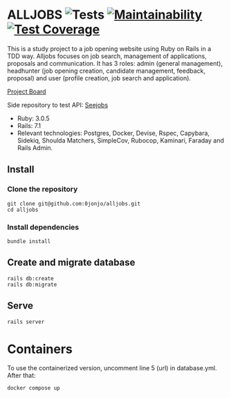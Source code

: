 # ALLJOBS ![Tests](https://github.com/0jonjo/alljobs/actions/workflows/ruby.yml/badge.svg) [![Maintainability](https://api.codeclimate.com/v1/badges/ab338714ffa9065409de/maintainability)](https://codeclimate.com/github/0jonjo/alljobs/maintainability) [![Test Coverage](https://api.codeclimate.com/v1/badges/ab338714ffa9065409de/test_coverage)](https://codeclimate.com/github/0jonjo/alljobs/test_coverage)


This is a study project to a job opening website using Ruby on Rails in a TDD way. Alljobs focuses on job search, management of applications, proposals and communication. It has 3 roles: admin (general management), headhunter (job opening creation, candidate management, feedback, proposal) and user (profile creation, job search and application).

[Project Board](https://github.com/users/0jonjo/projects/3)

Side repository to test API: [Seejobs](https://github.com/0jonjo/seejobs/)

- Ruby: 3.0.5
- Rails: 7.1
- Relevant technologies: Postgres, Docker, Devise, Rspec, Capybara, Sidekiq, Shoulda Matchers, SimpleCov, Rubocop, Kaminari, Faraday and Rails Admin.

## Install

### Clone the repository

```shell
git clone git@github.com:0jonjo/alljobs.git
cd alljobs
```

### Install dependencies

```shell
bundle install
```

## Create and migrate database

```shell
rails db:create
rails db:migrate
```

## Serve

```shell
rails server
```

# Containers

To use the containerized version, uncomment line 5 (url) in database.yml. After that:

```shell
docker compose up
```

